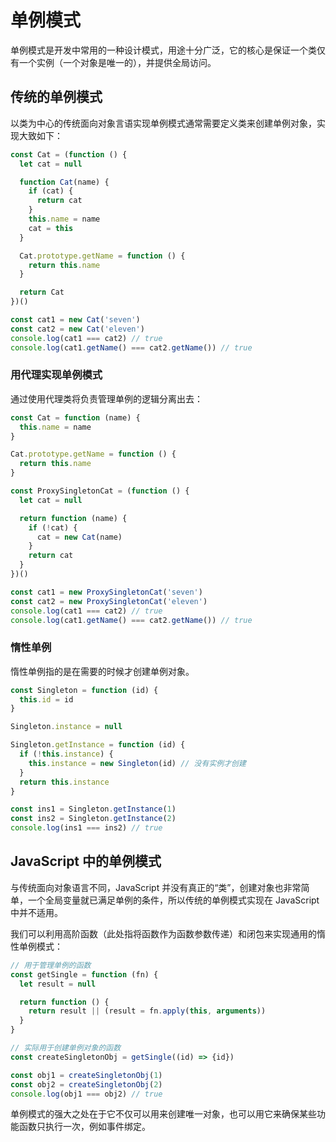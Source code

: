 # 单例模式

单例模式是开发中常用的一种设计模式，用途十分广泛，它的核心是保证一个类仅有一个实例（一个对象是唯一的），并提供全局访问。

## 传统的单例模式

以类为中心的传统面向对象言语实现单例模式通常需要定义类来创建单例对象，实现大致如下：

```js
const Cat = (function () {
  let cat = null

  function Cat(name) {
    if (cat) {
      return cat
    }
    this.name = name
    cat = this
  }

  Cat.prototype.getName = function () {
    return this.name
  }

  return Cat
})()

const cat1 = new Cat('seven')
const cat2 = new Cat('eleven')
console.log(cat1 === cat2) // true
console.log(cat1.getName() === cat2.getName()) // true
```

### 用代理实现单例模式

通过使用代理类将负责管理单例的逻辑分离出去：

```js
const Cat = function (name) {
  this.name = name
}

Cat.prototype.getName = function () {
  return this.name
}

const ProxySingletonCat = (function () {
  let cat = null

  return function (name) {
    if (!cat) {
      cat = new Cat(name)
    }
    return cat
  }
})()

const cat1 = new ProxySingletonCat('seven')
const cat2 = new ProxySingletonCat('eleven')
console.log(cat1 === cat2) // true
console.log(cat1.getName() === cat2.getName()) // true
```

### 惰性单例

惰性单例指的是在需要的时候才创建单例对象。

```js
const Singleton = function (id) {
  this.id = id
}

Singleton.instance = null

Singleton.getInstance = function (id) {
  if (!this.instance) { 
    this.instance = new Singleton(id) // 没有实例才创建
  }
  return this.instance
}

const ins1 = Singleton.getInstance(1)
const ins2 = Singleton.getInstance(2)
console.log(ins1 === ins2) // true
```

## JavaScript 中的单例模式

与传统面向对象语言不同，JavaScript 并没有真正的“类”，创建对象也非常简单，一个全局变量就已满足单例的条件，所以传统的单例模式实现在 JavaScript 中并不适用。

我们可以利用高阶函数（此处指将函数作为函数参数传递）和闭包来实现通用的惰性单例模式：

```js
// 用于管理单例的函数
const getSingle = function (fn) {
  let result = null

  return function () {
    return result || (result = fn.apply(this, arguments))
  }
}

// 实际用于创建单例对象的函数
const createSingletonObj = getSingle((id) => {id})

const obj1 = createSingletonObj(1)
const obj2 = createSingletonObj(2)
console.log(obj1 === obj2) // true
```

单例模式的强大之处在于它不仅可以用来创建唯一对象，也可以用它来确保某些功能函数只执行一次，例如事件绑定。
